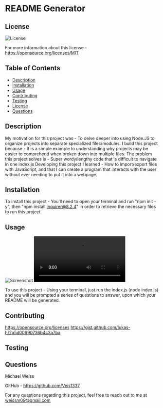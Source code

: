 
  # README Generator

  ## License 
  ![License](https://img.shields.io/badge/License-MIT-yellow.svg)
 
  For more information about this license - <https://opensource.org/licenses/MIT> 

  ## Table of Contents
  - [Description](#description)
  - [Installation](#installation)
  - [Usage](#usage)
  - [Contributing](#contributing)
  - [Testing](#testing)
  - [License](#license)
  - [Questions](#questions)

  ## Description

  My motivation for this project was - To delve deeper into using Node.JS to organize projects into separate specialized files/modules.
  I build this project because - It is a simple example to understanding why projects may be easier to comprehend when broken down into multiple files.
  The problem this project solves is - Super wordy/lengthy code that is difficult to navigate in one index.js
  Developing this project I learned - How to import/export files with JavaScript, and that I can create a program that interacts with the user without ever needing to put it into a webpage.

  ## Installation

  To install this project - You'll need to open your terminal and run "npm init -y", then "npm install inquirer@8.2.4" in order to retrieve the necessary files to run this project. 

  ## Usage
  ![Screenshot](./Screenshot%202023-01-30%20115949.png)
  ![VideoSubmission](../Submission%20Video/Video%20Submission%20Challenge%207.webm)
  
  To use this project - Using your terminal, just run the index.js (node index.js) and you will be prompted a series of questions to answer, upon which your README will be generated.

  ## Contributing

  https://opensource.org/licenses  https://gist.github.com/lukas-h/2a5d00690736b4c3a7ba

  ## Testing

  ## Questions

  Michael Weiss

  GitHub - https://github.com/Veis1337 

  For any questions regarding this project, feel free to reach out to me at weissm09@gmail.com 
  